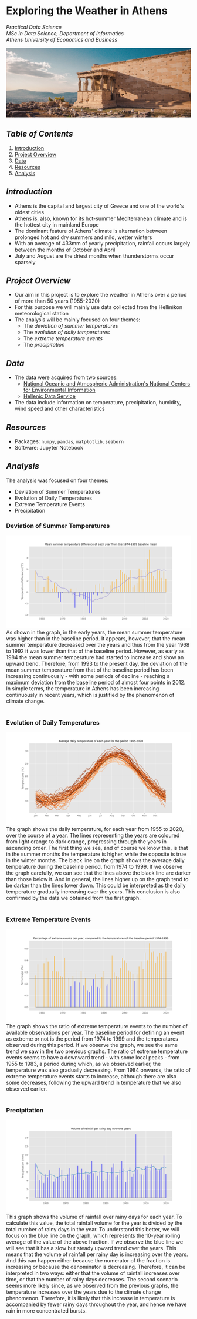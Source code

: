 # Exploring the Weather in Athens

*Practical Data Science*  
*MSc in Data Science, Department of Informatics*  
*Athens University of Economics and Business*

![athens](./images/athens_image.jpg)

## *Table of Contents*
1. [Introduction](#introduction)
2. [Project Overview](#project-overview)
3. [Data](#data)
4. [Resources](#resources)
5. [Analysis](#analysis)

## *Introduction*

- Athens is the capital and largest city of Greece and one of the world's oldest cities
- Athens is, also, known for its hot-summer Mediterranean climate and is the hottest city in mainland Europe
- The dominant feature of Athens' climate is alternation between prolonged hot and dry summers and mild, wetter winters
- With an average of 433mm of yearly precipitation, rainfall occurs largely between the months of October and April
- July and August are the driest months when thunderstorms occur sparsely

## *Project Overview*

- Our aim in this project is to explore the weather in Athens over a period of more than 50 years (1955-2020)
- For this purpose we will mainly use data collected from the Hellinikon meteorological station
- The analysis will be mainly focused on four themes:
  - The *deviation of summer temperatures*
  - The *evolution of daily temperatures*
  - The *extreme temperature events*
  - The *precipitation*

## *Data*

- The data were acquired from two sources:
  - [National Oceanic and Atmospheric Administration's National Centers for Environmental Information](https://www.ncdc.noaa.gov/cdo-web/search)
  - [Hellenic Data Service](https://data.hellenicdataservice.gr/dataset/66e1c19a-7b0e-456f-b465-b301a1130e3f)
- The data include information on temperature, precipitation, humidity, wind speed and other characteristics

## *Resources*

- Packages: `numpy`, `pandas`, `matplotlib`, `seaborn`
- Software: Jupyter Notebook

## *Analysis*

The analysis was focused on four themes:
- Deviation of Summer Temperatures
- Evolution of Daily Temperatures
- Extreme Temperature Events
- Precipitation

### Deviation of Summer Temperatures
![Deviation of Summer Temperatures](./images/summer_temperatures.svg)
As shown in the graph, in the early years, the mean summer temperature was higher than in the baseline period. It appears, however, that the mean summer temperature decreased over the years and thus from the year 1968 to 1992 it was lower than that of the baseline period. However, as early as 1984 the mean summer temperature had started to increase and show an upward trend. Therefore, from 1993 to the present day, the deviation of the mean summer temperature from that of the baseline period has been increasing continuously - with some periods of decline - reaching a maximum deviation from the baseline period of almost four points in 2012. In simple terms, the temperature in Athens has been increasing continuously in recent years, which is justified by the phenomenon of climate change.
<br> <br>

### Evolution of Daily Temperatures
![Evolution of Daily Temperatures](./images/daily_temperatures.svg)
The graph shows the daily temperature, for each year from 1955 to 2020, over the course of a year. The lines representing the years are coloured from light orange to dark orange, progressing through the years in ascending order. The first thing we see, and of course we know this, is that in the summer months the temperature is higher, while the opposite is true in the winter months. The black line on the graph shows the average daily temperature during the baseline period, from 1974 to 1999. If we observe the graph carefully, we can see that the lines above the black line are darker than those below it. And in general, the lines higher up on the graph tend to be darker than the lines lower down. This could be interpreted as the daily temperature gradually increasing over the years. This conclusion is also confirmed by the data we obtained from the first graph.
<br> <br>

### Extreme Temperature Events
![Extreme Temperature Events](./images/extreme_events.svg)
The graph shows the ratio of extreme temperature events to the number of available observations per year. The baseline period for defining an event as extreme or not is the period from 1974 to 1999 and the temperatures observed during this period. If we observe the graph, we see the same trend we saw in the two previous graphs. The ratio of extreme temperature events seems to have a downward trend - with some local peaks - from 1955 to 1983, a period during which, as we observed earlier, the temperature was also gradually decreasing. From 1984 onwards, the ratio of extreme temperature events starts to increase, although there are also some decreases, following the upward trend in temperature that we also observed earlier.
<br> <br>

### Precipitation
![Precipitation](./images/precipitation.svg)
This graph shows the volume of rainfall over rainy days for each year. To calculate this value, the total rainfall volume for the year is divided by the total number of rainy days in the year. To understand this better, we will focus on the blue line on the graph, which represents the 10-year rolling average of the value of the above fraction. If we observe the blue line we will see that it has a slow but steady upward trend over the years. This means that the volume of rainfall per rainy day is increasing over the years. And this can happen either because the numerator of the fraction is increasing or because the denominator is decreasing. Therefore, it can be interpreted in two ways: either that the volume of rainfall increases over time, or that the number of rainy days decreases. The second scenario seems more likely since, as we observed from the previous graphs, the temperature increases over the years due to the climate change phenomenon. Therefore, it is likely that this increase in temperature is accompanied by fewer rainy days throughout the year, and hence we have rain in more concentrated bursts.
